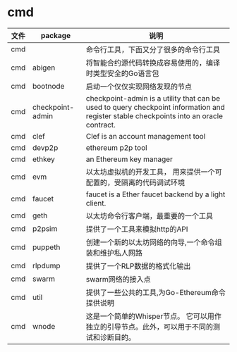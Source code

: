 # cmd

|文件|package|说明|
|-----|----------|-----------------------------------------------------------------------------------|
|cmd  |	         |命令行工具，下面又分了很多的命令行工具|
|cmd  |abigen	|将智能合约源代码转换成容易使用的，编译时类型安全的Go语言包|
|cmd  |bootnode	 |启动一个仅仅实现网络发现的节点|
|cmd  | checkpoint-admin|  checkpoint-admin is a utility that can be used to query checkpoint information and register stable checkpoints into an oracle contract.|
|cmd  |  clef    | Clef is an account management tool|
|cmd  | devp2p   | ethereum p2p tool|
|cmd  |  ethkey  | an Ethereum key manager|
|cmd  |	evm	 |以太坊虚拟机的开发工具， 用来提供一个可配置的，受隔离的代码调试环境|
|cmd  |	faucet	 |faucet is a Ether faucet backend by a light client.|
|cmd  |geth	 |以太坊命令行客户端，最重要的一个工具|
|cmd  |p2psim	 |提供了一个工具来模拟http的API|
|cmd  |puppeth	 |创建一个新的以太坊网络的向导,一个命令组装和维护私人网路|
|cmd  |rlpdump	 |提供了一个RLP数据的格式化输出|
|cmd  |swarm	 |swarm网络的接入点|
|cmd  |util	 |提供了一些公共的工具,为Go-Ethereum命令提供说明|
|cmd  |wnode     |这是一个简单的Whisper节点。 它可以用作独立的引导节点。此外，可以用于不同的测试和诊断目的。|

